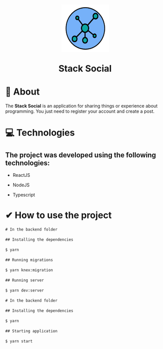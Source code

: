 <h1 align="center">
    <img src="./frontend/src/assets/images/icon.svg" width="150px" height="150px"/>
    <p>Stack Social</p>
</h1>

# 📄 About

<p> The <b>Stack Social</b> is an application for sharing things or experience about programming. You just need to register your account and create a post.</p>

# 💻 Technologies 

<h2> The project was developed using the following technologies:</h2>

<ul>
    <li><p></b>ReactJS</b></p></li>
    <li><p></b>NodeJS</b></p></li>
    <li><p></b>Typescript</b></p></li>
</ul>

# ✔ How to use the project

````
# In the backend folder

## Installing the dependencies

$ yarn 

## Running migrations

$ yarn knex:migration

## Running server

$ yarn dev:server

# In the backend folder

## Installing the dependencies

$ yarn 

## Starting application

$ yarn start

